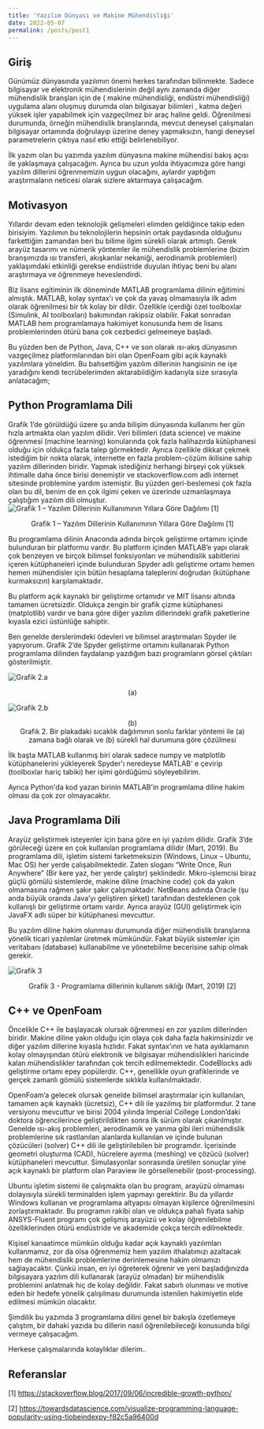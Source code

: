 ```yaml
---
title: 'Yazılım Dünyası ve Makine Mühendisliği'
date: 2022-05-07
permalink: /posts/post1
---
```


## Giriş
Günümüz dünyasında yazılımın önemi herkes tarafından bilinmekte. Sadece bilgisayar ve elektronik mühendislerinin değil aynı zamanda diğer mühendislik branşları için de ( makine mühendisliği, endüstri mühendisliği) uygulama alanı oluşmuş durumda olan bilgisayar bilimleri , katma değeri yüksek işler yapabilmek için vazgeçilmez bir araç haline geldi. Öğrenilmesi durumunda, örneğin mühendislik branşlarında, mevcut deneysel çalışmaları bilgisayar ortamında doğrulayıp üzerine deney yapmaksızın, hangi deneysel parametrelerin çıktıya nasıl etki ettiği belirlenebiliyor.

İlk yazım olan bu yazımda yazılım dünyasına makine mühendisi bakış açısı ile yaklaşmaya çalışacağım. Ayrıca bu uzun yolda ihtiyacımıza göre hangi yazılım dillerini öğrenmemizin uygun olacağını, aylardır yaptığım araştırmaların neticesi olarak sizlere aktarmaya çalışacağım.

## Motivasyon
Yıllardır devam eden teknolojik gelişmeleri elimden geldiğince takip eden birisiyim. Yazılımın bu teknolojilerin hepsinin ortak paydasında olduğunu farkettiğim zamandan beri bu bilime ilgim sürekli olarak artmıştı. Gerek arayüz tasarımı ve nümerik yöntemler ile mühendislik problemlerine (bizim branşımızda ısı transferi, akışkanlar nekaniği, aerodinamik problemleri) yaklaşımdaki etkinliği gerekse endüstride duyulan ihtiyaç beni bu alanı araştırmaya ve öğrenmeye heveslendirdi.

Biz lisans egitiminin ilk döneminde MATLAB programlama dilinin eğitimini almıştık. MATLAB, kolay syntax'ı ve çok da yavaş olmamasıyla ilk adım olarak öğrenilmesi bir tık kolay bir dildir. Özellikle içerdiği özel toolboxlar (Simulink, AI toolboxları) bakımından rakipsiz olabilir. Fakat sonradan MATLAB hem programlamaya hakimiyet konusunda hem de lisans problemlerinden ötürü bana çok cezbedici gelmemeye başladı.

Bu yüzden ben de Python, Java, C++ ve son olarak ısı-akış dünyasının vazgeçilmez platformlarından biri olan OpenFoam gibi açık kaynaklı yazılımlara yöneldim. Bu bahsettiğim yazılım dillerinin hangisinin ne işe yaradığını kendi tecrübelerimden aktarabildiğim kadarıyla size sırasıyla anlatacağım; 

## Python Programlama Dili

Grafik 1’de görüldüğü üzere şu anda bilişim dünyasında kullanımı her gün hızla artmakta olan yazılım dilidir. Veri bilimleri (data science) ve makine öğrenmesi (machine learning) konularında çok fazla halihazırda kütüphanesi olduğu için oldukça fazla talep görmektedir. Ayrıca özellikle dikkat çekmek istediğim bir nokta olarak, internette en fazla problem-çözüm ikilisine sahip yazılım dillerinden biridir. Yapmak istediğiniz herhangi birşeyi çok yüksek ihtimalle daha önce birisi denemiştir ve stackoverflow.com adlı internet sitesinde problemine yardım istemiştir. Bu yüzden geri-beslemesi çok fazla olan bu dil, benim de en çok ilgimi çeken ve üzerinde uzmanlaşmaya çalıştığım yazılım dili olmuştur.
![Grafik 1 – Yazılım Dillerinin Kullanımının Yıllara Göre Dağılımı [1]](/images/posts/post1/1.png)
<center>Grafik 1 – Yazılım Dillerinin Kullanımının Yıllara Göre Dağılımı [1]</center>

Bu programlama dilinin Anaconda adında birçok geliştirme ortamını içinde bulunduran bir platformu vardır. Bu platform içinden MATLAB’e yapı olarak çok benzeyen ve birçok bilimsel fonksiyonları ve mühendislik sabitlerini içeren kütüphaneleri içinde bulunduran Spyder adlı geliştirme ortamı hemen hemen mühendisler için bütün hesaplama taleplerini doğrudan (kütüphane kurmaksızın) karşılamaktadır.

Bu platform açık kaynaklı bir geliştirme ortamıdır ve MIT lisansı altında tamamen ücretsizdir. Oldukça zengin bir grafik çizme kütüphanesi (matplotlib) vardır ve bana göre diğer yazılım dillerindeki grafik paketlerine kıyasla ezici üstünlüğe sahiptir.

Ben genelde derslerimdeki ödevleri ve bilimsel araştırmaları Spyder ile yapıyorum. Grafik 2’de Spyder geliştirme ortamını kullanarak Python programlama dilinden faydalanıp yazdığım bazı programların görsel çıktıları gösterilmiştir.

![Grafik 2.a](/images/posts/post1/2.png)
<center>(a)</center>

![Grafik 2.b](/images/posts/post1/3.png)
<center>(b)</center>


<center>Grafik 2. Bir plakadaki sıcaklık dağılımının sonlu farklar yöntemi ile (a) zamana bağlı olarak ve (b) sürekli hal durumuna göre çözülmesi</center>

İlk başta MATLAB kullanmış biri olarak sadece numpy ve matplotlib kütüphanelerini yükleyerek Spyder'ı neredeyse MATLAB' e çevirip (toolboxlar hariç tabiki) her işimi gördüğümü söyleyebilirim.

Ayrıca Python'da kod yazan birinin MATLAB'in programlama diline hakim olması da çok zor olmayacaktır. 

## Java Programlama Dili

Arayüz geliştirmek isteyenler için bana göre en iyi yazılım dilidir. Grafik 3’de görüleceği üzere en çok kullanılan programlama dilidir (Mart, 2019). Bu programlama dili, işletim sistemi farketmeksizin (Windows, Linux – Ubuntu, Mac OS) her yerde çalışabilmektedir. Zaten sloganı “Write Once, Run Anywhere” (Bir kere yaz, her yerde çalıştır) şeklindedir. Mikro-işlemcisi biraz güçlü gömülü sistemlerde, makine diline (machine code) çok da yakın olmamasına rağmen şakır şakır çalışmaktadır. NetBeans adında Oracle (şu anda büyük oranda Java’yı geliştiren şirket) tarafından desteklenen çok kullanışlı bir geliştirme ortamı vardır. Ayrıca arayüz (GUI) geliştirmek için JavaFX adlı süper bir kütüphanesi mevcuttur.

Bu yazılım diline hakim olunması durumunda diğer mühendislik branşlarına yönelik ticari yazılımlar üretmek mümkündür. Fakat büyük sistemler için veritabanı (database) kullanabilme ve yönetebilme becerisine sahip olmak gerekir.

![Grafik 3](/images/posts/post1/4.png)
<center>Grafik 3 - Programlama dillerinin kullanım sıklığı (Mart, 2019) [2]</center>

## C++ ve OpenFoam

Öncelikle C++ ile başlayacak olursak öğrenmesi en zor yazılım dillerinden biridir. Makine diline yakın olduğu için olaya çok daha fazla hakimsinizdir ve diğer yazılım dillerine kıyasla hızlıdır. Fakat syntax’ının ve hata ayıklamanın kolay olmayışından ötürü elektronik ve bilgisayar mühendislikleri haricinde kalan mühendislikler tarafından çok tercih edilmemektedir. CodeBlocks adlı geliştirme ortamı epey popülerdir. C++, genellikle oyun grafiklerinde ve gerçek zamanlı gömülü sistemlerde sıklıkla kullanılmaktadır.

OpenFoam’a gelecek olursak genelde bilimsel araştırmalar için kullanılan, tamamen açık kaynaklı (ücretsiz), C++ dili ile yazılmış bir platformdur. 2 tane versiyonu mevcuttur ve birisi 2004 yılında Imperial College London’daki doktora öğrencilerince geliştirildikten sonra ilk sürüm olarak çıkarılmıştır. Genelde ısı-akış problemleri, aerodinamik ve yanma gibi ileri mühendislik problemlerine sık rastlanılan alanlarda kullanılan ve içinde bulunan çözücüleri (solver) C++ dili ile geliştirilebilen bir programdır. İçerisinde geometri oluşturma (CAD), hücrelere ayırma (meshing) ve çözücü (solver) kütüphaneleri mevcuttur. Simulasyonlar sonrasında üretilen sonuçlar yine açık kaynaklı bir platform olan Paraview ile görsellenebilir (post-processing).

Ubuntu işletim sistemi ile çalışmakta olan bu program, arayüzü olmaması dolayısıyla sürekli terminalden işlem yapmayı gerektirir. Bu da yıllardır Windows kullanan ve programlama altyapısı olmayan kişilerce öğrenilmesini zorlaştırmaktadır. Bu programın rakibi olan ve oldukça pahalı fiyata sahip ANSYS-Fluent programı çok gelişmiş arayüzü ve kolay öğrenilebilme özelliklerinden ötürü endüstride ve akademide çokça tercih edilmektedir.

Kişisel kanaatimce mümkün olduğu kadar açık kaynaklı yazılımları kullanmamız, zor da olsa öğrenmemiz hem yazılım ithalatımızı azaltacak hem de mühendislik problemlerine derinlemesine hakim olmamızı sağlayacaktır. Çünkü insan, en iyi öğreterek öğrenir ve yeni başladığınızda bilgisayara yazılım dili kullanarak (arayüz olmadan) bir mühendislik problemini anlatmak hiç de kolay değildir. Fakat sabırlı olunması ve motive eden bir hedefe yönelik çalışılması durumunda istenilen hakimiyetin elde edilmesi mümkün olacaktır.

Şimdilik bu yazımda 3 programlama dilini genel bir bakışla özetlemeye çalıştım, bir dahaki yazıda bu dillerin nasıl öğrenilebileceği konusunda bilgi vermeye çalışacağım.    

 Herkese çalışmalarında kolaylıklar dilerim..

## Referanslar

[1] https://stackoverflow.blog/2017/09/06/incredible-growth-python/

[2] https://towardsdatascience.com/visualize-programming-language-popularity-using-tiobeindexpy-f82c5a96400d
